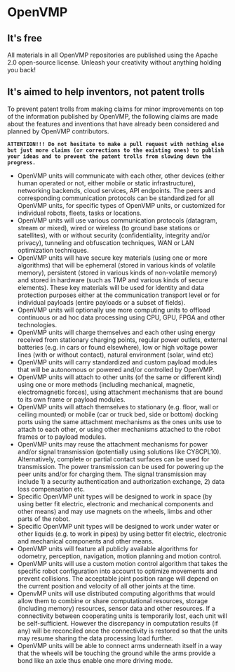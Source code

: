 # OpenVMP

## It's free

All materials in all OpenVMP repositories are published using the Apache 2.0 open-source license. Unleash your creativity without anything holding you back!

## It's aimed to help inventors, not patent trolls

To prevent patent trolls from making claims for minor improvements on top of the information published by OpenVMP, the following claims are made about the features and inventions that have already been considered and planned by OpenVMP contributors.

**`ATTENTION!!! Do not hesitate to make a pull request with nothing else but just more claims (or corrections to the existing ones) to publish your ideas and to prevent the patent trolls from slowing down the progress.`**

- OpenVMP units will communicate with each other, other devices (either human operated or not, either mobile or static infrastructure), networking backends, cloud services, API endpoints. The peers and corresponding communication protocols can be standardized for all OpenVMP units, for specific types of OpenVMP units, or customized for individual robots, fleets, tasks or locations.
- OpenVMP units will use various communication protocols (datagram, stream or mixed), wired or wireless (to ground base stations or satellites), with or without security (confidentiality, integrity and/or privacy), tunneling and obfuscation techniques, WAN or LAN optimization techniques.
- OpenVMP units will have secure key materials (using one or more algorithms) that will be ephemeral (stored in various kinds of volatile memory), persistent (stored in various kinds of non-volatile memory) and stored in hardware (such as TMP and various kinds of secure elements). These key materials will be used for identity and data protection purposes either at the communication transport level or for individual payloads (entire payloads or a subset of fields).
- OpenVMP units will optionally use more computing units to offload continuous or ad hoc data processing using CPU, GPU, FPGA and other technologies.
- OpenVMP units will charge themselves and each other using energy received from stationary charging points, regular power outlets, external batteries (e.g. in cars or found elsewhere), low or high voltage power lines (with or without contact), natural environment (solar, wind etc)
- OpenVMP units will carry standardized and custom payload modules that will be autonomous or powered and/or controlled by OpenVMP.
- OpenVMP units will attach to other units (of the same or different kind) using one or more methods (including mechanical, magnetic, electromagnetic forces), using attachment mechanisms that are bound to its own frame or payload modules.
- OpenVMP units will attach themselves to stationary (e.g. floor, wall or ceiling mounted) or mobile (car or truck bed, side or bottom) docking ports using the same attachment mechanisms as the ones units use to attach to each other, or using other mechanisms attached to the robot frames or to payload modules.
- OpenVMP units may reuse the attachment mechanisms for power and/or signal transmission (potentially using solutions like CY8CPL10). Alternatively, complete or partial contact surfaces can be used for transmission. The power transmission can be used for powering up the peer units and/or for charging them. The signal transmission may include 1) a security authentication and authorization exchange, 2) data loss compensation etc.
- Specific OpenVMP unit types will be designed to work in space (by using better fit electric, electronic and mechanical components and other means) and may use magnets on the wheels, limbs and other parts of the robot.
- Specific OpenVMP unit types will be designed to work under water or other liquids (e.g. to work in pipes) by using better fit electric, electronic and mechanical components and other means.
- OpenVMP units will feature all publicly available algorithms for odometry, perception, navigation, motion planning and motion control.
- OpenVMP units will use a custom motion control algorithm that takes the specific robot configuration into account to optimize movements and prevent collisions. The acceptable joint position range will depend on the current position and velocity of all other joints at the time.
- OpenvMP units will use distributed computing algorithms that would allow them to combine or share computational resources, storage (including memory) resources,  sensor data and other resources. If a connectivity between cooperating units is temporarily lost, each unit will be self-sufficient. However the discrepancy in computation results (if any) will be reconciled once the connectivity is restored so that the units may resume sharing the data processing load further.
- OpenVMP units will be able to connect arms underneath itself in a way that the wheels will be touching the ground while the arms provide a bond like an axle thus enable one more driving mode.